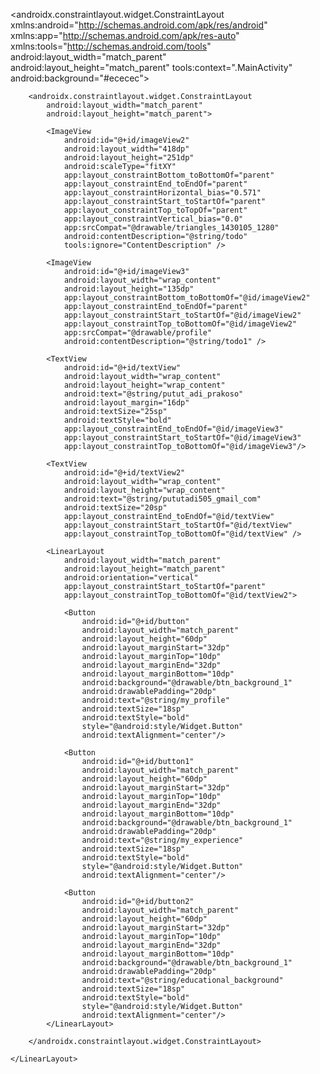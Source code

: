 <?xml version="1.0" encoding="utf-8"?>
<androidx.constraintlayout.widget.ConstraintLayout
    xmlns:android="http://schemas.android.com/apk/res/android"
    xmlns:app="http://schemas.android.com/apk/res-auto"
    xmlns:tools="http://schemas.android.com/tools"
    android:layout_width="match_parent"
    android:layout_height="match_parent"
    tools:context=".MainActivity"
    android:background="#ececec">

<ScrollView
    android:layout_width="414dp"
    android:layout_height="733dp"
    tools:layout_editor_absoluteY="-2dp"
    tools:ignore="MissingConstraints">
    <LinearLayout
        android:layout_width="match_parent"
        android:layout_height="wrap_content"
        android:orientation="vertical">

        <androidx.constraintlayout.widget.ConstraintLayout
            android:layout_width="match_parent"
            android:layout_height="match_parent">

            <ImageView
                android:id="@+id/imageView2"
                android:layout_width="418dp"
                android:layout_height="251dp"
                android:scaleType="fitXY"
                app:layout_constraintBottom_toBottomOf="parent"
                app:layout_constraintEnd_toEndOf="parent"
                app:layout_constraintHorizontal_bias="0.571"
                app:layout_constraintStart_toStartOf="parent"
                app:layout_constraintTop_toTopOf="parent"
                app:layout_constraintVertical_bias="0.0"
                app:srcCompat="@drawable/triangles_1430105_1280"
                android:contentDescription="@string/todo"
                tools:ignore="ContentDescription" />

            <ImageView
                android:id="@+id/imageView3"
                android:layout_width="wrap_content"
                android:layout_height="135dp"
                app:layout_constraintBottom_toBottomOf="@id/imageView2"
                app:layout_constraintEnd_toEndOf="parent"
                app:layout_constraintStart_toStartOf="@id/imageView2"
                app:layout_constraintTop_toBottomOf="@id/imageView2"
                app:srcCompat="@drawable/profile"
                android:contentDescription="@string/todo1" />

            <TextView
                android:id="@+id/textView"
                android:layout_width="wrap_content"
                android:layout_height="wrap_content"
                android:text="@string/putut_adi_prakoso"
                android:layout_margin="16dp"
                android:textSize="25sp"
                android:textStyle="bold"
                app:layout_constraintEnd_toEndOf="@id/imageView3"
                app:layout_constraintStart_toStartOf="@id/imageView3"
                app:layout_constraintTop_toBottomOf="@id/imageView3"/>

            <TextView
                android:id="@+id/textView2"
                android:layout_width="wrap_content"
                android:layout_height="wrap_content"
                android:text="@string/pututadi505_gmail_com"
                android:textSize="20sp"
                app:layout_constraintEnd_toEndOf="@id/textView"
                app:layout_constraintStart_toStartOf="@id/textView"
                app:layout_constraintTop_toBottomOf="@id/textView" />

            <LinearLayout
                android:layout_width="match_parent"
                android:layout_height="match_parent"
                android:orientation="vertical"
                app:layout_constraintStart_toStartOf="parent"
                app:layout_constraintTop_toBottomOf="@id/textView2">

                <Button
                    android:id="@+id/button"
                    android:layout_width="match_parent"
                    android:layout_height="60dp"
                    android:layout_marginStart="32dp"
                    android:layout_marginTop="10dp"
                    android:layout_marginEnd="32dp"
                    android:layout_marginBottom="10dp"
                    android:background="@drawable/btn_background_1"
                    android:drawablePadding="20dp"
                    android:text="@string/my_profile"
                    android:textSize="18sp"
                    android:textStyle="bold"
                    style="@android:style/Widget.Button"
                    android:textAlignment="center"/>

                <Button
                    android:id="@+id/button1"
                    android:layout_width="match_parent"
                    android:layout_height="60dp"
                    android:layout_marginStart="32dp"
                    android:layout_marginTop="10dp"
                    android:layout_marginEnd="32dp"
                    android:layout_marginBottom="10dp"
                    android:background="@drawable/btn_background_1"
                    android:drawablePadding="20dp"
                    android:text="@string/my_experience"
                    android:textSize="18sp"
                    android:textStyle="bold"
                    style="@android:style/Widget.Button"
                    android:textAlignment="center"/>

                <Button
                    android:id="@+id/button2"
                    android:layout_width="match_parent"
                    android:layout_height="60dp"
                    android:layout_marginStart="32dp"
                    android:layout_marginTop="10dp"
                    android:layout_marginEnd="32dp"
                    android:layout_marginBottom="10dp"
                    android:background="@drawable/btn_background_1"
                    android:drawablePadding="20dp"
                    android:text="@string/educational_background"
                    android:textSize="18sp"
                    android:textStyle="bold"
                    style="@android:style/Widget.Button"
                    android:textAlignment="center"/>
            </LinearLayout>

        </androidx.constraintlayout.widget.ConstraintLayout>

    </LinearLayout>
</ScrollView>
</androidx.constraintlayout.widget.ConstraintLayout>
